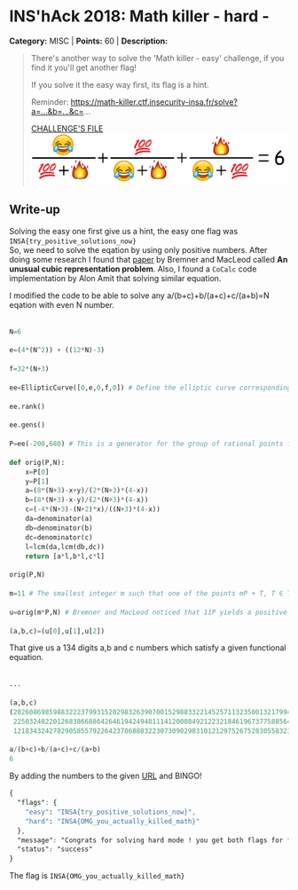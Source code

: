 # INS'hAck 2018: Math killer - hard -

**Category:** MISC |
**Points:** 60 |
**Description:**

> There's another way to solve the 'Math killer - easy' challenge, if you find it you'll get another flag!
>
> If you solve it the easy way first, its flag is a hint.
>
> Reminder: https://math-killer.ctf.insecurity-insa.fr/solve?a=...&b=...&c=...
>
> [CHALLENGE'S FILE](https://static.ctf.insecurity-insa.fr/chall.png)
> ![](./chall.png)

## Write-up

Solving the easy one first give us a hint, the easy one flag was `INSA{try_positive_solutions_now}`  
So, we need to solve the eqation by using only positive numbers. After doing some research I found that [paper](http://ami.ektf.hu/uploads/papers/finalpdf/AMI_43_from29to41.pdf) by Bremner and MacLeod called **An unusual cubic representation problem**.
Also, I found a `CoCalc` code implementation by Alon Amit that solving similar equation.

I modified the code to be able to solve any a/(b+c)+b/(a+c)+c/(a+b)=N eqation with even N number.

```python

N=6

e=(4*(N^2)) + ((12*N)-3)

f=32*(N+3)

ee=EllipticCurve([0,e,0,f,0]) # Define the elliptic curve corresponding to the equation a/(b+c)+b/(a+c)+c/(a+b)=N

ee.rank()

ee.gens()

P=ee(-200,680) # This is a generator for the group of rational points from ee.gens() result

def orig(P,N):
    x=P[0]
    y=P[1]
    a=(8*(N+3)-x+y)/(2*(N+3)*(4-x))
    b=(8*(N+3)-x-y)/(2*(N+3)*(4-x))
    c=(-4*(N+3)-(N+2)*x)/((N+3)*(4-x))
    da=denominator(a)
    db=denominator(b)
    dc=denominator(c)
    l=lcm(da,lcm(db,dc))
    return [a*l,b*l,c*l]

orig(P,N)

m=11 # The smallest integer m such that one of the points mP + T, T ∈ Tor(EN(Q))

u=orig(m*P,N) # Bremner and MacLeod noticed that 11P yields a positive solution for N=6

(a,b,c)=(u[0],u[1],u[2])

```

That give us a 134 digits a,b and c numbers which satisfy a given functional equation.

```python

...

(a,b,c)
(20260869859883222379931520298326390700152988332214525711323500132179943287700005601210288797153868533207131302477269470450828233936557,
 2250324022012683866886426461942494811141200084921223218461967377588564477616220767789632257358521952443049813799712386367623925971447,
 1218343242702905855792264237868803223073090298310121297526752830558323845503910071851999217959704024280699759290559009162035102974023)

a/(b+c)+b/(a+c)+c/(a+b)
6

```

By adding the numbers to the given [URL](https://math-killer.ctf.insecurity-insa.fr/solve?a=20260869859883222379931520298326390700152988332214525711323500132179943287700005601210288797153868533207131302477269470450828233936557&b=2250324022012683866886426461942494811141200084921223218461967377588564477616220767789632257358521952443049813799712386367623925971447&c=1218343242702905855792264237868803223073090298310121297526752830558323845503910071851999217959704024280699759290559009162035102974023) and BINGO!

```css
{
  "flags": {
    "easy": "INSA{try_positive_solutions_now}", 
    "hard": "INSA{OMG_you_actually_killed_math}"
  }, 
  "message": "Congrats for solving hard mode ! you get both flags for free :)", 
  "status": "success"
}
```

The flag is `INSA{OMG_you_actually_killed_math}`
